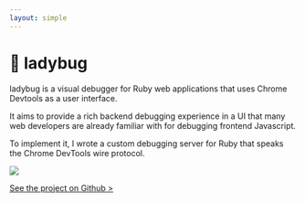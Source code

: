```yaml
---
layout: simple
---
```


# 🐞 ladybug

ladybug is a visual debugger for Ruby web applications that uses
Chrome Devtools as a user interface.

It aims to provide a rich backend debugging experience in a UI that many
web developers are already familiar with for debugging frontend Javascript.

To implement it, I wrote a custom debugging server for Ruby
that speaks the Chrome DevTools wire protocol.

![](images/project_images/ladybug/ladybug-demo.gif)

[See the project on Github >](https://github.com/geoffreylitt/ladybug)
